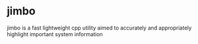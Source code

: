 # jimbo
jimbo is a fast lightweight cpp utility aimed to accurately and appropriately highlight important system information
